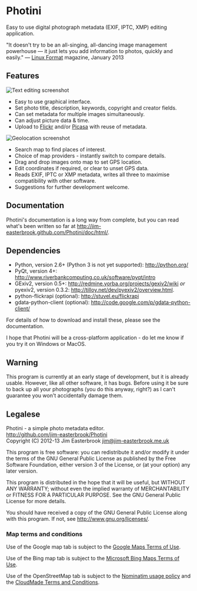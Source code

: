 Photini
=======

Easy to use digital photograph metadata (EXIF, IPTC, XMP) editing application.

"It doesn't try to be an all-singing, all-dancing image management powerhouse &mdash; it just lets you add information to photos, quickly and easily." &mdash; [Linux Format](http://www.linuxformat.com/) magazine, January 2013 

Features
--------

![Text editing screenshot](http://github.com/jim-easterbrook/Photini/raw/master/doc_src/images/screenshot_11.png)

*   Easy to use graphical interface.
*   Set photo title, description, keywords, copyright and creator fields.
*   Can set metadata for multiple images simultaneously.
*   Can adjust picture data & time.
*   Upload to [Flickr](http://www.flickr.com/) and/or [Picasa](http://picasaweb.google.com/) with reuse of metadata.

![Geolocation screenshot](http://github.com/jim-easterbrook/Photini/raw/master/doc_src/images/screenshot_19.png)

*   Search map to find places of interest.
*   Choice of map providers - instantly switch to compare details.
*   Drag and drop images onto map to set GPS location.
*   Edit coordinates if required, or clear to unset GPS data.
*   Reads EXIF, IPTC or XMP metadata, writes all three to maximise compatibility with other software.
*   Suggestions for further development welcome.

Documentation
-------------

Photini's documentation is a long way from complete, but you can read what's been written so far at <http://jim-easterbrook.github.com/Photini/doc/html/>.

Dependencies
------------

*   Python, version 2.6+ (Python 3 is not yet supported): <http://python.org/>
*   PyQt, version 4+: <http://www.riverbankcomputing.co.uk/software/pyqt/intro>
*   GExiv2, version 0.5+: <http://redmine.yorba.org/projects/gexiv2/wiki> *or* pyexiv2, version 0.3.2: <http://tilloy.net/dev/pyexiv2/overview.html>.
*   python-flickrapi (optional): <http://stuvel.eu/flickrapi>
*   gdata-python-client (optional): <http://code.google.com/p/gdata-python-client/>

For details of how to download and install these, please see the documentation.

I hope that Photini will be a cross-platform application - do let me know if you try it on Windows or MacOS.

Warning
-------

This program is currently at an early stage of development, but it is already usable. However, like all other software, it has bugs. Before using it be sure to back up all your photographs (you do this anyway, right?) as I can't guarantee you won't accidentally damage them.

Legalese
--------

Photini - a simple photo metadata editor.  
<http://github.com/jim-easterbrook/Photini>  
Copyright (C) 2012-13  Jim Easterbrook  jim@jim-easterbrook.me.uk

This program is free software: you can redistribute it and/or
modify it under the terms of the GNU General Public License as
published by the Free Software Foundation, either version 3 of the
License, or (at your option) any later version.

This program is distributed in the hope that it will be useful,
but WITHOUT ANY WARRANTY; without even the implied warranty of
MERCHANTABILITY or FITNESS FOR A PARTICULAR PURPOSE.  See the GNU
General Public License for more details.

You should have received a copy of the GNU General Public License
along with this program.  If not, see <http://www.gnu.org/licenses/>.

### Map terms and conditions

Use of the Google map tab is subject to the [Google Maps Terms of Use](http://www.google.com/help/terms_maps.html).

Use of the Bing map tab is subject to the [Microsoft Bing Maps Terms of Use](http://www.microsoft.com/maps/assets/docs/terms.aspx).

Use of the OpenStreetMap tab is subject to the [Nominatim usage policy](http://wiki.openstreetmap.org/wiki/Nominatim_usage_policy) and the [CloudMade Terms and Conditions](http://cloudmade.com/terms_conditions).
